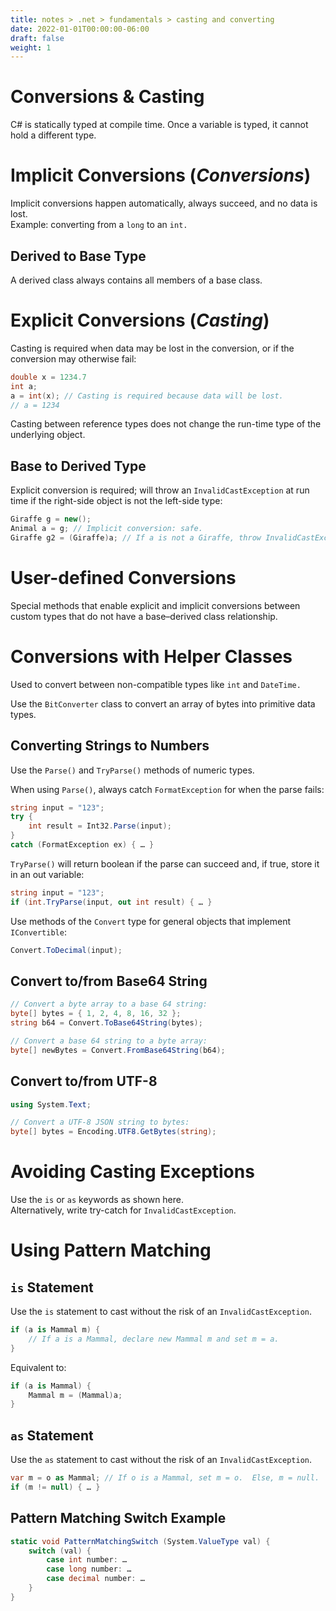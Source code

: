 ```yaml
---
title: notes > .net > fundamentals > casting and converting
date: 2022-01-01T00:00:00-06:00
draft: false
weight: 1
---
```


# Conversions & Casting
C# is statically typed at compile time.  Once a variable is typed, it cannot hold a different type.

# Implicit Conversions (*Conversions*)
Implicit conversions happen automatically, always succeed, and no data is lost.  
Example:  converting from a `long` to an `int.`

## Derived to Base Type
A derived class always contains all members of a base class.

# Explicit Conversions (*Casting*)
Casting is required when data may be lost in the conversion, or if the conversion may otherwise fail:  
```cs
double x = 1234.7
int a;
a = int(x); // Casting is required because data will be lost.
// a = 1234
```

Casting between reference types does not change the run-time type of the underlying object.

## Base to Derived Type
Explicit conversion is required; will throw an `InvalidCastException` at run time if the right-side object is not the left-side type:
```cs
Giraffe g = new();
Animal a = g; // Implicit conversion: safe.
Giraffe g2 = (Giraffe)a; // If a is not a Giraffe, throw InvalidCastException.
```

# User-defined Conversions
Special methods that enable explicit and implicit conversions between custom types that do not have a base–derived class relationship.

# Conversions with Helper Classes
Used to convert between non-compatible types like `int` and `DateTime.`

Use the `BitConverter` class to convert an array of bytes into primitive data types.

## Converting Strings to Numbers
Use the `Parse()` and `TryParse()` methods of numeric types.

When using `Parse()`, always catch `FormatException` for when the parse fails:
```cs
string input = "123";
try { 
	int result = Int32.Parse(input);
}
catch (FormatException ex) { … }
```

`TryParse()` will return boolean if the parse can succeed and, if true, store it in an out variable:
```cs
string input = "123";
if (int.TryParse(input, out int result) { … }
```

Use methods of the `Convert` type for general objects that implement `IConvertible`:  
```cs
Convert.ToDecimal(input);
```

## Convert to/from Base64 String
```cs
// Convert a byte array to a base 64 string:
byte[] bytes = { 1, 2, 4, 8, 16, 32 };
string b64 = Convert.ToBase64String(bytes);

// Convert a base 64 string to a byte array:
byte[] newBytes = Convert.FromBase64String(b64);
```

## Convert to/from UTF-8
```cs
using System.Text;

// Convert a UTF-8 JSON string to bytes:
byte[] bytes = Encoding.UTF8.GetBytes(string);
```

# Avoiding Casting Exceptions
Use the `is` or `as` keywords as shown here.  
Alternatively, write try-catch for `InvalidCastException`.

# Using Pattern Matching
## `is` Statement
Use the `is` statement to cast without the risk of an `InvalidCastException`.
```cs
if (a is Mammal m) {
	// If a is a Mammal, declare new Mammal m and set m = a.
}
```
Equivalent to:
```cs
if (a is Mammal) {
	Mammal m = (Mammal)a;
}
```

## `as` Statement
Use the `as` statement to cast without the risk of an `InvalidCastException`.
```cs
var m = o as Mammal; // If o is a Mammal, set m = o.  Else, m = null.
if (m != null) { … }
```

## Pattern Matching Switch Example
```cs
static void PatternMatchingSwitch (System.ValueType val) {
	switch (val) {
		case int number: …
		case long number: …
		case decimal number: …
	}
}
```
